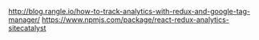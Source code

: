 http://blog.rangle.io/how-to-track-analytics-with-redux-and-google-tag-manager/
https://www.npmjs.com/package/react-redux-analytics-sitecatalyst